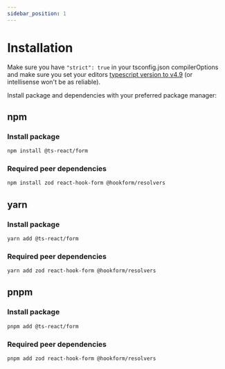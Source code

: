 ```yaml
---
sidebar_position: 1
---
```


# Installation

Make sure you have <code>"strict": true</code> in your tsconfig.json compilerOptions and make sure you set your editors [typescript version to v4.9](https://github.com/iway1/react-ts-form#typescript-versions) (or intellisense won't be as reliable).

Install package and dependencies with your preferred package manager:

## npm

### Install package

```bash
npm install @ts-react/form
```

### Required peer dependencies

```bash
npm install zod react-hook-form @hookform/resolvers
```

## yarn

### Install package

```bash
yarn add @ts-react/form
```

### Required peer dependencies

```bash
yarn add zod react-hook-form @hookform/resolvers
```

## pnpm

### Install package

```bash
pnpm add @ts-react/form
```

### Required peer dependencies

```bash
pnpm add zod react-hook-form @hookform/resolvers
```
